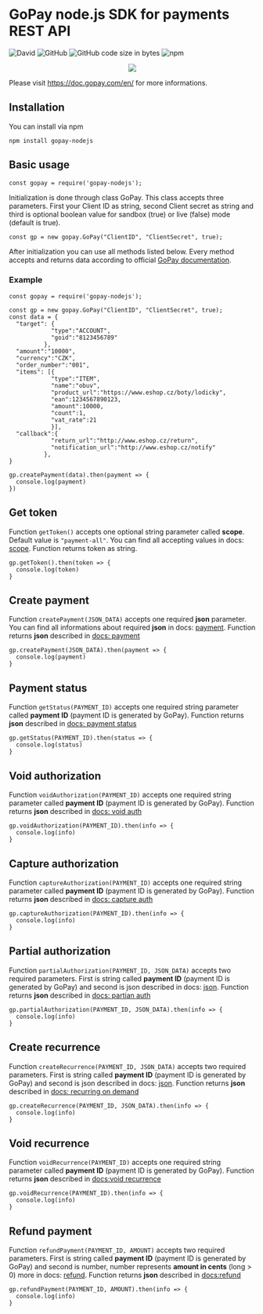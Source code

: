GoPay node.js SDK for payments REST API
=========


![David](https://img.shields.io/david/rharasim/gopay-nodejs.svg)
![GitHub](https://img.shields.io/github/license/rharasim/gopay-nodejs.svg)
![GitHub code size in bytes](https://img.shields.io/github/languages/code-size/rharasim/gopay-nodejs.svg)
![npm](https://img.shields.io/npm/dt/gopay-nodejs.svg)

<p align="center">
  <img src="https://doc.gopay.com/images/logo.png">
</p>

Please visit https://doc.gopay.com/en/ for more informations.

## Installation

You can install via npm

  `npm install gopay-nodejs`

## Basic usage



    const gopay = require('gopay-nodejs');
    
Initialization is done through class GoPay. This class accepts three parameters. First your Client ID as string, second Client secret as string and third is optional boolean value for sandbox (true) or live (false) mode (default is true).  

    const gp = new gopay.GoPay("ClientID", "ClientSecret", true);
    
After initialization you can use all methods listed below. Every method accepts and returns data according to official [GoPay documentation](https://doc.gopay.com/en/).

### Example

    const gopay = require('gopay-nodejs');
    
    const gp = new gopay.GoPay("ClientID", "ClientSecret", true);
    const data = {
      "target": {
                "type":"ACCOUNT",
                "goid":"8123456789"
              },
      "amount":"10000",
      "currency":"CZK",
      "order_number":"001",
      "items": [{
                "type":"ITEM", 
                "name":"obuv",
                "product_url":"https://www.eshop.cz/boty/lodicky", 
                "ean":1234567890123,
                "amount":10000,
                "count":1,
                "vat_rate":21
                }],
      "callback":{
                "return_url":"http://www.eshop.cz/return",
                "notification_url":"http://www.eshop.cz/notify"
              },
    }
    
    gp.createPayment(data).then(payment => {
      console.log(payment)
    })
    
    
## Get token

Function `getToken()` accepts one optional string parameter called **scope**. Default value is `"payment-all"`. You can find all accepting values in docs: [scope](https://doc.gopay.com/en/#scope). Function returns token as string.
  
    gp.getToken().then(token => {
      console.log(token)
    }

## Create payment

Function `createPayment(JSON_DATA)` accepts one required **json** parameter. You can find all informations about required **json** in docs: [payment](https://doc.gopay.com/en/#standard-payment). Function returns **json** described in [docs: payment](https://doc.gopay.com/en/#standard-payment)

    gp.createPayment(JSON_DATA).then(payment => {
      console.log(payment)
    }
    
## Payment status

Function `getStatus(PAYMENT_ID)` accepts one required string parameter called **payment ID** (payment ID is generated by GoPay). Function returns **json** described in [docs: payment status](https://doc.gopay.com/en/#status-of-the-payment)

    gp.getStatus(PAYMENT_ID).then(status => {
      console.log(status)
    }

## Void authorization

Function `voidAuthorization(PAYMENT_ID)` accepts one required string parameter called **payment ID** (payment ID is generated by GoPay). Function returns **json** described in [docs: void auth](https://doc.gopay.com/en/#cancellation-of-pre-authorization)

    gp.voidAuthorization(PAYMENT_ID).then(info => {
      console.log(info)
    }
    
## Capture authorization

Function `captureAuthorization(PAYMENT_ID)` accepts one required string parameter called **payment ID** (payment ID is generated by GoPay). Function returns **json** described in [docs: capture auth](https://doc.gopay.com/en/#charge-of-pre-authorization)

    gp.captureAuthorization(PAYMENT_ID).then(info => {
      console.log(info)
    }
    
## Partial authorization

Function `partialAuthorization(PAYMENT_ID, JSON_DATA)` accepts two required parameters. First is string called **payment ID** (payment ID is generated by GoPay) and second is json described in docs: [json](https://doc.gopay.com/en/#partial-charge-of-pre-authorized-payment). Function returns **json** described in [docs: partian auth](https://doc.gopay.com/en/#partial-charge-of-pre-authorized-payment)

    gp.partialAuthorization(PAYMENT_ID, JSON_DATA).then(info => {
      console.log(info)
    }
    
## Create recurrence

Function `createRecurrence(PAYMENT_ID, JSON_DATA)` accepts two required parameters. First is string called **payment ID** (payment ID is generated by GoPay) and second is json described in docs: [json](https://doc.gopay.com/en/?lang=shell#recurring-on-demand). Function returns **json** described in [docs: recurring on demand](https://doc.gopay.com/en/?lang=shell#recurring-on-demand)

    gp.createRecurrence(PAYMENT_ID, JSON_DATA).then(info => {
      console.log(info)
    }
    
## Void recurrence

Function `voidRecurrence(PAYMENT_ID)` accepts one required string parameter called **payment ID** (payment ID is generated by GoPay). Function returns **json** described in [docs:void recurrence](https://doc.gopay.com/en/?lang=shell#cancellation-of-recurring)

    gp.voidRecurrence(PAYMENT_ID).then(info => {
      console.log(info)
    }
    
## Refund payment
  
Function `refundPayment(PAYMENT_ID, AMOUNT)` accepts two required parameters. First is string called **payment ID** (payment ID is generated by GoPay) and second is number, number represents **amount in cents** (long > 0) more in docs: [refund](https://doc.gopay.com/en/?lang=shell#refundation). Function returns **json** described in [docs:refund](https://doc.gopay.com/en/?lang=shell#refundation)

    gp.refundPayment(PAYMENT_ID, AMOUNT).then(info => {
      console.log(info)
    }
